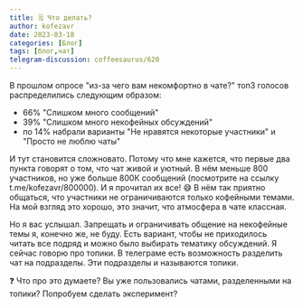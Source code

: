 ```yaml
---
title: 🗒 Что делать?
author: kofezavr
date: 2023-03-18
categories: [Блог]
tags: [блог,чат]
telegram-discussion: coffeesaurus/620
--- 
```

В прошлом опросе "из-за чего вам некомфортно в чате?" топ3 голосов распределились следующим образом:
- 66% "Слишком много сообщений"
- 39% "Слишком много некофейных обсуждений"
- по 14% набрали варианты "Не нравятся некоторые участники" и "Просто не люблю чаты"

И тут становится сложновато. Потому что мне кажется, что первые два пункта говорят о том, что чат живой и уютный. В нём меньше 800 участников, но уже больше 800К сообщений (посмотрите на ссылку t.me/kofezavr/800000). И я прочитал их все! 😅 В нём так приятно общаться, что участники не ограничиваются только кофейными темами. На мой взгляд это хорошо, это значит, что атмосфера в чате классная. 

Но я вас услышал. Запрещать и ограничивать общение на некофейные темы я, конечно же, не буду. Есть вариант, чтобы не приходилось читать все подряд и можно было выбирать тематику обсуждений. Я сейчас говорю про топики. В телеграме есть возможность разделить чат на подразделы. Эти подразделы и называются топики.

❓ Что про это думаете? Вы уже пользовались чатами, разделенными на топики? Попробуем сделать эксперимент?